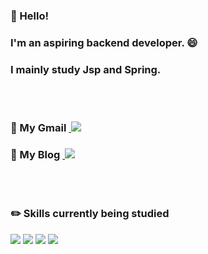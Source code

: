 ### 👋 Hello! 
### I'm an aspiring backend developer. :smile:
### I mainly study Jsp and Spring. 
<br></br>
### :small_blue_diamond: My Gmail <a href="mailto:ksoyoung09@gmail.com">&nbsp;<img src="https://img.shields.io/badge/Gmail-EA4335?style=flat-the-badge&logo=Gmail&logoColor=white"/></a>
### :small_blue_diamond: My Blog <a href="https://ksyy.tistory.com/">&nbsp;<img src="https://img.shields.io/badge/Blog-31B8BB?style=flat-the-badge&logo=blogger&logoColor=white"/></a>
<br></br>
### :pencil2: Skills currently being studied 
<img src="https://img.shields.io/badge/JAVA-007396?style=flat-the-badge&logo=JAVA&logoColor=white"> <img src="https://img.shields.io/badge/HTML5-E34F26?style=flat-the-badge&logo=HTML5&logoColor=white"> <img src="https://img.shields.io/badge/JSP-007396?style=flat-the-badge&logo=java&logoColor=white"> <img src="https://img.shields.io/badge/SPRING-6DB33F?style=flat-the-badge&logo=SPRING&logoColor=white">

<!--
**soyoungkimm/soyoungkimm** is a ✨ _special_ ✨ repository because its `README.md` (this file) appears on your GitHub profile.

Here are some ideas to get you started:

- 🔭 I’m currently working on ...
- 🌱 I’m currently learning ...
- 👯 I’m looking to collaborate on ...
- 🤔 I’m looking for help with ...
- 💬 Ask me about ...
- 📫 How to reach me: ...
- 😄 Pronouns: ...
- ⚡ Fun fact: ...
-->
